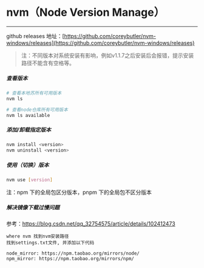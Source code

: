 # nvm（Node Version Manage）

---

github releases 地址：[https://github.com/coreybutler/nvm-windows/releases](https://github.com/coreybutler/nvm-windows/releases)

> 注：不同版本对系统安装有影响，例如v1.1.7之后安装后会报错，提示安装路径不能含有空格等。



##### 查看版本

```bash
# 查看本地苏所有可用版本
nvm ls

# 查看node仓库所有可用版本
nvm ls available
```

##### 添加/卸载指定版本

```bash
nvm install <version>
nvm uninstall <version>
```

##### 使用（切换）版本

```bash
nvm use [version]
```

注：npm 下的全局包区分版本，pnpm 下的全局包不区分版本

##### 解决镜像下载过慢问题

参考：https://blog.csdn.net/qq_32754575/article/details/102412473

```
where nvm 找到nvm安装路径
找到settings.txt文件, 并添加以下代码

node_mirror: https://npm.taobao.org/mirrors/node/
npm_mirror: https://npm.taobao.org/mirrors/npm/
```
